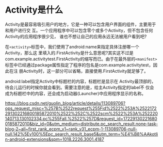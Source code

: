 # Activity是什么
Activity是最容易吸引用户的地方，它是一种可以包含用户界面的组件，主要用于和用户进行交 互。一个应用程序中可以包含零个或多个Activity，但不包含任何Activity的应用程序很少见， 谁也不想让自己的应用永远无法被用户看到吧?


在`<activity>`标签中，我们使用了android:name来指定具体注册哪一个Activity，那么这 里填入的.FirstActivity是什么意思呢?其实这不过是 com.example.activitytest.FirstActivity的缩写而已。由于在最外层的`<manifest>` 标签中已经通过package属性指定了程序的包名是com.example.activitytest，因此在注 册Activity时，这一部分可以省略，直接使用.FirstActivity就足够了。

android:label指定Activity中标题栏的内容，标题栏是显示在 Activity最顶部的，待会儿运行的时候你就会看到。需要注意的是，给主Activity指定的label不 仅会成为标题栏中的内容，还会成为启动器(Launcher)中应用程序显示的名称。



https://blog.csdn.net/guolin_blog/article/details/113089706?ops_request_misc=%257B%2522request%255Fid%2522%253A%2522172291302216800185872010%2522%252C%2522scm%2522%253A%252220140713.130102334.pc%255Fall.%2522%257D&request_id=172291302216800185872010&biz_id=0&utm_medium=distribute.pc_search_result.none-task-blog-2~all~first_rank_ecpm_v1~rank_v31_ecpm-1-113089706-null-null.142%5Ev100%5Epc_search_result_base5&utm_term=%E4%B8%AAkotlin-android-extensions&spm=1018.2226.3001.4187